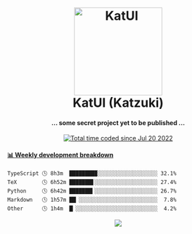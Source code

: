 <h1 align="center">
  <img src="https://kokecacao.me/static/img/katzuki.png" alt="KatUI" width="200">
  <br>KatUI (Katzuki)<br>
</h1>

<h4 align="center">... some secret project yet to be published ...</h4>

<p align="center">
  <a href="https://wakatime.com/@5d39136d-911d-4ceb-9dae-178d9dbef0cd"><img src="https://wakatime.com/badge/user/5d39136d-911d-4ceb-9dae-178d9dbef0cd.svg" alt="Total time coded since Jul 20 2022" /></a>
</p>

<!-- waka-box start -->
#### <a href="https://gist.github.com/5db7183a9e07f1193716cb2b94e5d0e1" target="_blank">📊 Weekly development breakdown</a>
```text
TypeScript 🕓 8h3m  ████████▉░░░░░░░░░░░░░░░░░░░ 32.1%
TeX        🕓 6h52m ███████▋░░░░░░░░░░░░░░░░░░░░ 27.4%
Python     🕓 6h42m ███████▍░░░░░░░░░░░░░░░░░░░░ 26.7%
Markdown   🕓 1h57m ██▏░░░░░░░░░░░░░░░░░░░░░░░░░  7.8%
Other      🕓 1h4m  █▏░░░░░░░░░░░░░░░░░░░░░░░░░░  4.2%
```
<!-- Powered by https://github.com/YouEclipse/waka-box-go . -->
<!-- waka-box end -->

<p align="center">
  <img src="https://count.getloli.com/get/@:koke_cacao?theme=rule34">
</p>
